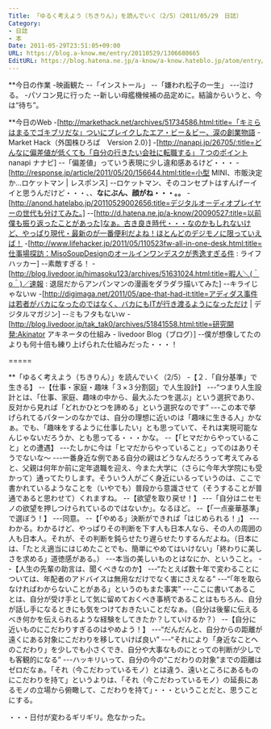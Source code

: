 ```yaml
---
Title: 「ゆるく考えよう（ちきりん）」を読んでいく（2/5）（2011/05/29　日誌）
Category:
- 日誌
- 本
Date: 2011-05-29T23:51:05+09:00
URL: https://blog.a-know.me/entry/20110529/1306680665
EditURL: https://blog.hatena.ne.jp/a-know/a-know.hateblo.jp/atom/entry/12921228815727979675
---
```



**今日の作業
-映画観た
--「インストール」
--「嫌われ松子の一生」
---泣ける。
-パソコン見に行った
--新しい母艦機候補の品定めに。結論からいうと、今は“待ち”。


**今日のWeb
-[http://markethack.net/archives/51734586.html:title=「キミらはまるでゴキブリだな」ついにブレイクしたエア・ビー＆ビー、涙の創業物語 - Market Hack（外国株ひろば　Version 2.0）]
-[http://nanapi.jp/26705/:title=どんなに偏差値が低くても「自分の行きたい会社に転職する」７つのポイント  nanapi ナナピ]
--「偏差値」っていう表現に少し違和感あるけど・・・
-[http://response.jp/article/2011/05/20/156644.html:title=小型 MINI、市販決定か…ロケットマン | レスポンス]
--ロケットマン、そのコンセプトはすんげーイイと思うんだけど・・・、、<span class="deco" style="font-weight:bold;">なにぶん、顔がね・・・。。</span>
-[http://anond.hatelabo.jp/20110529002656:title=デジタルオーディオプレイヤーの世代も分けてみた。]
--[http://d.hatena.ne.jp/a-know/20090527:title=以前僕も振り返ったことがあった]なぁ。古き良き時代・・・なのかもしれないけど、やっぱり現代・最新のが一番便利だよね！ほとんどのデジモノに限っていえば！
-[http://www.lifehacker.jp/2011/05/110523fw-all-in-one-desk.html:title=仕事場探訪：MisoSoupDesignのオールインワンデスクが秀逸すぎる件 : ライフハッカー]
--素敵すぎる！
-[http://blog.livedoor.jp/himasoku123/archives/51631024.html:title=暇人＼(＾o＾)／速報 : 退屈だからアンパンマンの漫画をダラダラ描いてみた]
--キライじゃないｗ
-[http://digimaga.net/2011/05/ape-that-had-it:title=アディダス事件は若者がバカになったのではなく、バカにもITが行き渡るようになっただけ | デジタルマガジン]
--ミもフタもないｗ
-[http://blog.livedoor.jp/tak_tak0/archives/51841558.html:title=研究開発:Akinator アキネータの仕組み - livedoor Blog（ブログ）]
--僕が想像してたのよりも何十倍も練り上げられた仕組みだった・・・！

=====

**「ゆるく考えよう（ちきりん）」を読んでいく（2/5）
-【２．「自分基準」で生きる】
--【仕事・家庭・趣味「３×３分割図」で人生設計】
---“つまり人生設計とは、「仕事、家庭、趣味の中から、最大ふたつを選ぶ」という選択であり、反対から見れば「どれかひとつを諦める」という選択なのです”
---この本で挙げられてるパターンのなかでは、自分の理想に近いのは「趣味に生きる人」かなぁ。でも、「趣味をするように仕事したい」とも思っていて、それは実現可能なんじゃないだろうか、とも思ってる・・・かな。
--【「ヒマだからやっていること」との遭遇】
---たしかに今は「ヒマだからやっていること」ってのはありそうでないな〜
---一番身近な例である自分の親はどうなんだろうって考えてみると、父親は何年か前に定年退職を迎え、今また大学に（さらに今年大学院にも受かって）通ってたりします。そういう人がごく身近にいるっていうのは、ここで書かれているようなことを（いやでも）普段から意識させて（そうすることが普通であると思わせて）くれますね。
--【欲望を取り戻せ！】
---「自分はニセモノの欲望を押しつけられているのではないか」。なるほど。
--【「一点豪華基準」で選ぼう！】
---同意。
--【「やめる」決断ができれば「はじめられる！」】
---わかる。わかるけど、やっぱりその判断を下す人も日本人なら、その人の周囲の人も日本人。それが、その判断を鈍らせたり遅らせたりするんだよね。（日本には、「たとえ適当にはじめたことでも、簡単にやめてはいけない」「終わりに美しさを求める」道徳感がある。）
---本当の美しいものとはなにか、ということ。
--【人生の先輩の助言は、聞くべきなのか】
---“たとえば数十年で変わることについては、年配者のアドバイスは無用なだけでなく害にさえなる”
---“「年を取らなければわからないことがある」というのもまた事実”
---ここに書いてあることは、自分が受け手として気に留めておくべき事柄であることはもちろん、自分が話し手になるときにも気をつけておきたいことだなぁ。（自分は後輩に伝えるべき何かを伝えられるような経験をしてきたか？していけるか？）
--【自分に近いものにこだわりすぎるのはやめよう！】
---“だんだんと、自分からの距離が遠くにある対象にこだわりを移していけば良い”
---“それにより「身近なことへのこだわり」を少しでも小さくでき、自分や大事なものにとっての判断が少しでも客観的になる”
---ハッキリいって、自分の今の“こだわりの対象”までの距離はゼロだなぁ。「それ（今こだわっているモノ）とは違う、遠いところにあるものにこだわりを持て」というよりは、「それ（今こだわっているモノ）の延長にあるモノの立場から俯瞰して、こだわりを持て」・・・ということだと、思うことにする。



・・・日付が変わるギリギリ。危なかった。
